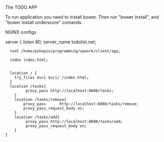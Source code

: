 The TODO APP

To run application you need to install bower.
Then run "bower install",  and "bower install underscore" comands.


NGINX configs 

server {
	  listen 80;
	  server_name todolist.net;

	  root /home/pshopin/programming/upwork/client/app;

	  index index.html;

	        
	  location / {
	    try_files $uri $uri/ /index.html;
	  }
	  location /tasks{
		     proxy_pass http://localhost:8080/tasks;
		}
		location /tasks/remove{
		    proxy_pass      http://localhost:8080/tasks/remove;
		    proxy_pass_request_body on;
		}
		location /tasks/add{
		     proxy_pass http://localhost:8080/tasks/add;
		     proxy_pass_request_body on;
		}
	}
